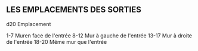## LES EMPLACEMENTS DES SORTIES


d20 Emplacement

1-7 Muren face de l'entrée
8-12 Mur à gauche de l'entrée
13-17 Mur à droite de l'entrée
18-20 Même mur que l'entrée
